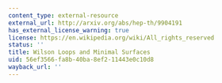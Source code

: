 ```yaml
---
content_type: external-resource
external_url: http://arxiv.org/abs/hep-th/9904191
has_external_license_warning: true
license: https://en.wikipedia.org/wiki/All_rights_reserved
status: ''
title: Wilson Loops and Minimal Surfaces
uid: 56ef3566-fa8b-40ba-8ef2-11443e0c10d8
wayback_url: ''
---
```

